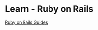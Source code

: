 # Learn - Ruby on Rails

[Ruby on Rails Guides](https://guides.rubyonrails.org/ "Ruby on Rails Guides")
